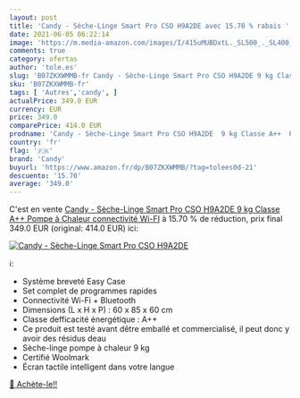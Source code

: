 ```yaml
---
layout: post
title: 'Candy - Sèche-Linge Smart Pro CSO H9A2DE avec 15.70 % rabais '
date: 2021-06-05 06:22:14
image: 'https://m.media-amazon.com/images/I/415uMUBDxtL._SL500_._SL400_.jpg'
comments: true
category: ofertas
author: 'tole.es'
slug: 'B07ZKXWMMB-fr Candy - Sèche-Linge Smart Pro CSO H9A2DE 9 kg Classe A++...'
sku: 'B07ZKXWMMB-fr'
tags: [ 'Autres','candy', ]
actualPrice: 349.0 EUR
currency: EUR
price: 349.0
comparePrice: 414.0 EUR
prodname: 'Candy - Sèche-Linge Smart Pro CSO H9A2DE  9 kg Classe A++  Pompe à Chaleur  connectivité Wi-FI'
country: 'fr'
flag: '🇫🇷'
brand: 'Candy'
buyurl: 'https://www.amazon.fr/dp/B07ZKXWMMB/?tag=tolees0d-21'
descuento: '15.70'
average: '349.0'
---
```


C'est en vente [Candy - Sèche-Linge Smart Pro CSO H9A2DE  9 kg Classe A++  Pompe à Chaleur  connectivité Wi-FI](https://www.amazon.fr/dp/B07ZKXWMMB/?tag=tolees0d-21)  à  15.70 % de réduction, prix final  349.0 EUR (original: 414.0 EUR) ici:

[![Candy - Sèche-Linge Smart Pro CSO H9A2DE](https://m.media-amazon.com/images/I/415uMUBDxtL._SL500_._SL400_.jpg)](https://www.amazon.fr/dp/B07ZKXWMMB/?tag=tolees0d-21)

ℹ️:

- Système breveté Easy Case
- Set complet de programmes rapides
- Connectivité Wi-Fi + Bluetooth
- Dimensions (L x H x P) : 60 x 85 x 60 cm
- Classe defficacité énergétique : A++
- Ce produit est testé avant dêtre emballé et commercialisé, il peut donc y avoir des résidus deau
- Sèche-linge pompe à chaleur 9 kg
- Certifié Woolmark
- Écran tactile intelligent dans votre langue

[🛒 Achète-le!!](https://www.amazon.fr/dp/B07ZKXWMMB/?tag=tolees0d-21)

